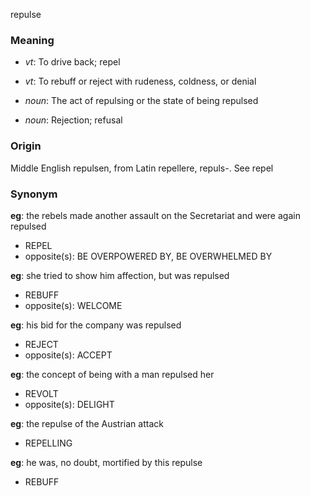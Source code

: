 repulse
### Meaning
+ _vt_: To drive back; repel
+ _vt_: To rebuff or reject with rudeness, coldness, or denial

+ _noun_: The act of repulsing or the state of being repulsed
+ _noun_: Rejection; refusal

### Origin

Middle English repulsen, from Latin repellere, repuls-. See repel

### Synonym

__eg__: the rebels made another assault on the Secretariat and were again repulsed

+ REPEL
+ opposite(s): BE OVERPOWERED BY, BE OVERWHELMED BY

__eg__: she tried to show him affection, but was repulsed

+ REBUFF
+ opposite(s): WELCOME

__eg__: his bid for the company was repulsed

+ REJECT
+ opposite(s): ACCEPT

__eg__: the concept of being with a man repulsed her

+ REVOLT
+ opposite(s): DELIGHT

__eg__: the repulse of the Austrian attack

+ REPELLING

__eg__: he was, no doubt, mortified by this repulse

+ REBUFF


